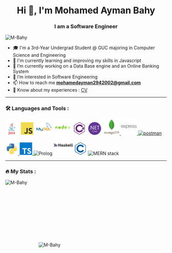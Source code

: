 <!-- <h1 align="center">
  <a href="https://git.io/typing-svg">
    <img src="https://readme-typing-svg.herokuapp.com?color=%2336BCF7&center=true&lines=Hello+There+👋;I+am+Mohamed+Ayman;A+passionate+Software+Engineer;Nice+to+meet+you">
  </a>
</h1> -->
<h1 align="center">Hi 👋, I'm Mohamed Ayman Bahy</h1>
<h3 align="center">I am a Software Engineer</h3>
<p align="left"> <img src="https://komarev.com/ghpvc/?username=M-Bahy&label=Profile%20views&color=0e75b6&style=flat" alt="M-Bahy" /> </p>
<!-- <h1 align="center">
  Hey there!
  <img src="https://media.giphy.com/media/hvRJCLFzcasrR4ia7z/giphy.gif" width="30"/>
</h1> -->

<!-- ### I'm Mohamed Ayman Bahy -->

- :mortar_board: I'm a 3rd-Year Undergrad Student @ GUC majoring in Computer Science and Engineering 
- :seedling: I'm currently learning and improving my skills in Javascript
- 🔭 I’m currently working on a Data Base engine and an Online Banking System 
- 🤝 I’m interested in Software Engineering
- 📫 How to reach me **mohamedayman2942002@gmail.com**
- 📄 Know about my experiences : [CV](https://drive.google.com/file/d/1VreNTF7rQSNC28lmo5GTc_PQkQ8FLgDb/view?usp=share_link)                                  
---

### :hammer_and_wrench: Languages and Tools :
<div>
  <img src="https://github.com/devicons/devicon/blob/master/icons/java/java-original-wordmark.svg" title="Java" alt="Java" width="40" height="40"/>&nbsp;
  <img src="https://github.com/devicons/devicon/blob/master/icons/javascript/javascript-original.svg" title="JavaScript" alt="JavaScript" width="40" height="40"/>&nbsp;
  <img src="https://github.com/devicons/devicon/blob/master/icons/mysql/mysql-original-wordmark.svg" title="MySQL"  alt="MySQL" width="50" height="50"/>&nbsp;
  <img src="https://github.com/devicons/devicon/blob/master/icons/nodejs/nodejs-plain-wordmark.svg" title="NodeJS" alt="NodeJS" width="50" height="50"/>&nbsp;
  <img src="https://github.com/devicons/devicon/blob/master/icons/csharp/csharp-line.svg" title="C#" alt="C#" width="40" height="40"/>&nbsp;
  <img src="https://github.com/devicons/devicon/blob/master/icons/dotnetcore/dotnetcore-original.svg" title="dotnet" alt="dotnet" width="40" height="40"/>&nbsp;
  <a href="https://www.mongodb.com/" target="_blank" rel="noreferrer"> <img src="https://raw.githubusercontent.com/devicons/devicon/master/icons/mongodb/mongodb-original-wordmark.svg" alt="mongodb" width="50" height="50"/> </a> <a href="https://expressjs.com" target="_blank" rel="noreferrer"> <img src="https://raw.githubusercontent.com/devicons/devicon/master/icons/express/express-original-wordmark.svg" alt="express" width="50" height="50"/> </a><a href="https://postman.com" target="_blank" rel="noreferrer"> <img src="https://www.vectorlogo.zone/logos/getpostman/getpostman-icon.svg" alt="postman" width="40" height="40"/> </a> <a href="https://www.python.org" target="_blank" rel="noreferrer"> <img src="https://raw.githubusercontent.com/devicons/devicon/master/icons/python/python-original.svg" alt="python" width="40" height="40"/> </a>  <a href="https://www.typescriptlang.org/" target="_blank" rel="noreferrer"> <img src="https://github.com/devicons/devicon/blob/master/icons/typescript/typescript-plain.svg" alt="typescript" width="40" height="40"/> </a>
  <img alt="Prolog" width="60px" src="https://www.swi-prolog.org/icons/swipl.png" />
<img alt="Haskell" width="60px" src="https://github.com/devicons/devicon/blob/master/icons/haskell/haskell-original-wordmark.svg" />
<img alt="C" width="40px" src="https://github.com/devicons/devicon/blob/master/icons/c/c-line.svg" /> 
<img alt="MERN stack" width="120px" src="https://img.shields.io/badge/MERN-20232A?style=for-the-badge&logo=mongodb&logoColor=white&labelColor=61DAFB" />





  
  
  
  
</div>

---

### :fire: My Stats :


<div align="left">
<p><img style="height:195px; width:400px;" align="left" src="https://github-readme-stats.vercel.app/api/top-langs?username=M-Bahy&show_icons=true&locale=en&layout=compact&hide=jupyter%20notebook" alt="M-Bahy" />
  
  </p><p>&nbsp;<img style="height:195px; width:400px;" align="right" src="https://github-readme-stats.vercel.app/api?username=M-Bahy&show_icons=true&locale=en&layout=compact" alt="M-Bahy" /></p>
  
  
  </div>



